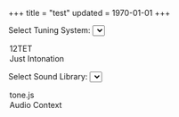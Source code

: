 +++
title = "test"
updated = 1970-01-01
+++
<html lang="en">
<body>
  <script src="/sound.js"></script>
  <script src="https://unpkg.com/tone"></script>
</body>
</html>

<label for="tuningSelect">Select Tuning System:</label>
<select id="tuningSelect" name="tuningSelect">
  <option value="twelve_tone">12TET</option>
  <option value="just_intonation">Just Intonation</option>
</select>

<label for="instrumentSelect">Select Sound Library:</label>
<select id="instrumentSelect" name="instrumentSelect">
  <option value="tone.js">tone.js</option>
  <option value="audioContext">Audio Context</option>
</select>
